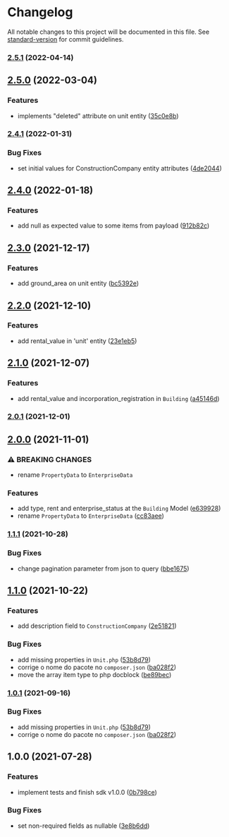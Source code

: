 # Changelog

All notable changes to this project will be documented in this file. See [standard-version](https://github.com/conventional-changelog/standard-version) for commit guidelines.

### [2.5.1](https://github.com/jetimob/studio360-sdk-php-laravel/compare/v2.5.0...v2.5.1) (2022-04-14)

## [2.5.0](https://github.com/jetimob/studio360-sdk-php-laravel/compare/v2.4.1...v2.5.0) (2022-03-04)


### Features

* implements "deleted" attribute on unit entity ([35c0e8b](https://github.com/jetimob/studio360-sdk-php-laravel/commit/35c0e8b689d735bfa96802617ec8e0018b0ec443))

### [2.4.1](https://github.com/jetimob/studio360-sdk-php-laravel/compare/v2.4.0...v2.4.1) (2022-01-31)


### Bug Fixes

* set initial values for ConstructionCompany entity attributes ([4de2044](https://github.com/jetimob/studio360-sdk-php-laravel/commit/4de2044fd1f504eba139e95b6038f5f3ee20dffe))

## [2.4.0](https://github.com/jetimob/studio360-sdk-php-laravel/compare/v2.3.0...v2.4.0) (2022-01-18)


### Features

* add null as expected value to some items from payload ([912b82c](https://github.com/jetimob/studio360-sdk-php-laravel/commit/912b82ca81cc8b2fd93b6cd6c5cc0c86c533e7d1))

## [2.3.0](https://github.com/jetimob/studio360-sdk-php-laravel/compare/v2.2.0...v2.3.0) (2021-12-17)


### Features

* add ground_area on unit entity ([bc5392e](https://github.com/jetimob/studio360-sdk-php-laravel/commit/bc5392e382b6d61cedd66ccb0685299c62497491))

## [2.2.0](https://github.com/jetimob/studio360-sdk-php-laravel/compare/v2.1.0...v2.2.0) (2021-12-10)


### Features

* add rental_value in 'unit' entity ([23e1eb5](https://github.com/jetimob/studio360-sdk-php-laravel/commit/23e1eb5163a674ce03a192a29724b6999f02a1f2))

## [2.1.0](https://github.com/jetimob/studio360-sdk-php-laravel/compare/v2.0.1...v2.1.0) (2021-12-07)


### Features

* add rental_value and incorporation_registration in `Building` ([a45146d](https://github.com/jetimob/studio360-sdk-php-laravel/commit/a45146dd7c9fcc7760dcfe22fa755df56639fd4e))

### [2.0.1](https://github.com/jetimob/studio360-sdk-php-laravel/compare/v2.0.0...v2.0.1) (2021-12-01)

## [2.0.0](https://github.com/jetimob/studio360-sdk-php-laravel/compare/v1.1.1...v2.0.0) (2021-11-01)


### ⚠ BREAKING CHANGES

* rename `PropertyData` to `EnterpriseData`

### Features

* add type, rent and enterprise_status at the `Building` Model ([e639928](https://github.com/jetimob/studio360-sdk-php-laravel/commit/e6399286a892c459a68d55c0f25e53292abd17bf))
* rename `PropertyData` to `EnterpriseData` ([cc83aee](https://github.com/jetimob/studio360-sdk-php-laravel/commit/cc83aee3f08cb2677e4ddc67a039ae0771319892))

### [1.1.1](https://github.com/jetimob/studio360-sdk-php-laravel/compare/v1.1.0...v1.1.1) (2021-10-28)


### Bug Fixes

* change pagination parameter from json to query ([bbe1675](https://github.com/jetimob/studio360-sdk-php-laravel/commit/bbe1675c313de8080aad9a27d870e61eebe6e2de))

## [1.1.0](https://github.com/jetimob/studio360-sdk-php-laravel/compare/v1.0.0...v1.1.0) (2021-10-22)


### Features

* add description field to `ConstructionCompany` ([2e51821](https://github.com/jetimob/studio360-sdk-php-laravel/commit/2e51821bb5eb4350d4f2256b7922695374e94636))


### Bug Fixes

* add missing properties in `Unit.php` ([53b8d79](https://github.com/jetimob/studio360-sdk-php-laravel/commit/53b8d79fbffe1291ffea5e58e74e7a30f76c1d5e))
* corrige o nome do pacote no `composer.json` ([ba028f2](https://github.com/jetimob/studio360-sdk-php-laravel/commit/ba028f2db53f275d960bb09cdfc63de93b1ba49d))
* move the array item type to php docblock ([be89bec](https://github.com/jetimob/studio360-sdk-php-laravel/commit/be89bec8c596364a9aac09415ef5b0f78684d2db))

### [1.0.1](https://github.com/jetimob/studio360-sdk-php-laravel/compare/v1.0.0...v1.0.1) (2021-09-16)


### Bug Fixes

* add missing properties in `Unit.php` ([53b8d79](https://github.com/jetimob/studio360-sdk-php-laravel/commit/53b8d79fbffe1291ffea5e58e74e7a30f76c1d5e))
* corrige o nome do pacote no `composer.json` ([ba028f2](https://github.com/jetimob/studio360-sdk-php-laravel/commit/ba028f2db53f275d960bb09cdfc63de93b1ba49d))

## 1.0.0 (2021-07-28)


### Features

* implement tests and finish sdk v1.0.0 ([0b798ce](https://github.com/jetimob/studio360-sdk-php-laravel/commit/0b798cebd01d0f2b73defd31d83de5cd2d76906e))


### Bug Fixes

* set non-required fields as nullable ([3e8b6dd](https://github.com/jetimob/studio360-sdk-php-laravel/commit/3e8b6dd301472c1308c87324c53b4bfc81b64e00))
